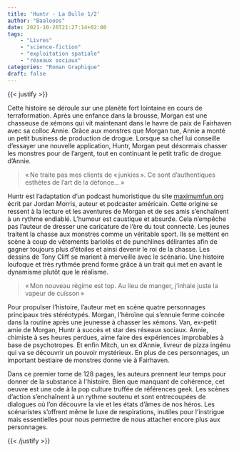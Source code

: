 ```yaml
---
title: 'Huntr - La Bulle 1/2'
author: "Baalooos"
date: 2021-10-26T21:27:14+02:00
tags:
    - "Livres"
    - "science-fiction"
    - "exploitation spatiale"
    - "réseaux sociaux"
categories: "Roman Graphique"
draft: false
---
```


{{< justify >}}

Cette histoire se déroule sur une planète fort lointaine en cours de terraformation. Après une enfance dans la brousse, Morgan est une chasseuse de xémons qui vit maintenant dans le havre de paix de Fairhaven avec sa colloc Annie. Grâce aux monstres que Morgan tue, Annie a monté un petit business de production de drogue. Lorsque sa chef lui conseille d’essayer une nouvelle application, Huntr, Morgan peut désormais chasser les monstres pour de l’argent, tout en continuant le petit trafic de drogue d’Annie. 

> « Ne traite pas mes clients de « junkies ». Ce sont d’authentiques esthètes de l’art de la défonce… »	 

Huntr est l’adaptation d’un podcast humoristique du site [maximumfun.org](maximumfun.org) écrit par Jordan Morris, auteur et podcaster américain. Cette origine se ressent à la lecture et les aventures de Morgan et de ses amis s’enchaînent à un rythme endiablé. L’humour est caustique et absurde. Cela n’empêche pas l’auteur de dresser une caricature de l’ère du tout connecté. Les jeunes traitent la chasse aux monstres comme un véritable sport. Ils se mettent en scène à coup de vêtements bariolés et de punchlines délirantes afin de gagner toujours plus d’étoiles et ainsi devenir le roi de la chasse. Les dessins de Tony Cliff se marient à merveille avec le scénario. Une histoire loufoque et très rythmée prend forme grâce à un trait qui met en avant le dynamisme plutôt que le réalisme. 

> « Mon nouveau régime est top. Au lieu de manger, j’inhale juste la vapeur de cuisson » 

Pour propulser l’histoire, l’auteur met en scène quatre personnages principaux très stéréotypés. Morgan, l’héroïne qui s’ennuie ferme coincée dans la routine après une jeunesse à chasser les xémons. Van, ex-petit amie de Morgan, Huntr à succès et star des réseaux sociaux. Annie, chimiste à ses heures perdues, aime faire des expériences improbables à base de psychotropes. Et enfin Mitch, un ex d’Annie, livreur de pizza ingénu qui va se découvrir un pouvoir mystérieux. En plus de ces personnages, un important bestiaire de monstres donne vie à Fairhaven. 

Dans ce premier tome de 128 pages, les auteurs prennent leur temps pour donner de la substance à l'histoire. Bien que manquant de cohérence, cet oeuvre est une ode à la pop culture truffée de références geek. Les scènes d’action s’enchaînent à un rythme soutenu et sont entrecoupées de dialogues où l’on découvre la vie et les états d’âmes de nos héros. Les scénaristes s’offrent même le luxe de respirations, inutiles pour l'instrigue mais essentielles pour nous permettre de nous attacher encore plus aux personnages.  

{{< /justify >}}
